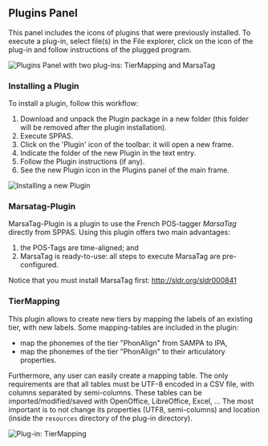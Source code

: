 ## Plugins Panel

This panel includes the icons of plugins that were previously installed. 
To execute a plug-in, select file(s) in the File explorer, click on the icon
of the plug-in and follow instructions of the plugged program.

![Plugins Panel with two plug-ins: TierMapping and MarsaTag](./etc/screenshots/PPP.png)


### Installing a Plugin

To install a plugin, follow this workflow:

1. Download and unpack the Plugin package in a new folder (this folder will
be removed after the plugin installation).
2. Execute SPPAS.
3. Click on the 'Plugin' icon of the toolbar: it will open a new frame.
4. Indicate the folder of the new Plugin in the text entry.
5. Follow the Plugin instructions (if any).
6. See the new Plugin icon in the Plugins panel of the main frame.

![Installing a new Plugin](./etc/figures/plugin-workflow.bmp)


### Marsatag-Plugin

MarsaTag-Plugin is a plugin to use the French POS-tagger *MarsaTag* 
directly from SPPAS. Using this plugin offers two main advantages:

1. the POS-Tags are time-aligned; and
2. MarsaTag is ready-to-use: all steps to execute MarsaTag are pre-configured.

Notice that you must install MarsaTag first: 
<http://sldr.org/sldr000841>


### TierMapping

This plugin allows to create new tiers by mapping the labels of an existing 
tier, with new labels. Some mapping-tables are included in the plugin:

- map the phonemes of the tier "PhonAlign" from SAMPA to IPA,
- map the phonemes of the tier "PhonAlign" to their articulatory properties.

Furthermore, any user can easily create a mapping table. The only requirements
are that all tables must be UTF-8 encoded in a CSV file, with columns 
separated by semi-columns. 
These tables can be imported/modified/saved with OpenOffice, LibreOffice, Excel, ... 
The most important is to not change its properties (UTF8, semi-columns) 
and location (inside the `resources` directory of the plug-in directory).

![Plug-in: TierMapping](./etc/screenshots/TierMapping.png)
